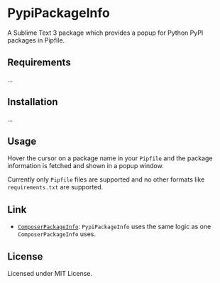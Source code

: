 # PypiPackageInfo

A Sublime Text 3 package which provides a popup for Python PyPI packages in Pipfile.

## Requirements

...

## Installation

...

## Usage

Hover the cursor on a package name in your `Pipfile` and the package information is fetched and shown in a popup window.

Currently only `Pipfile` files are supported and no other formats like `requirements.txt` are supported.

## Link

- [`ComposerPackageInfo`](https://packagecontrol.io/packages/ComposerPackageInfo):  `PypiPackageInfo` uses the same logic as one `ComposerPackageInfo` uses.

## License

Licensed under MIT License.

